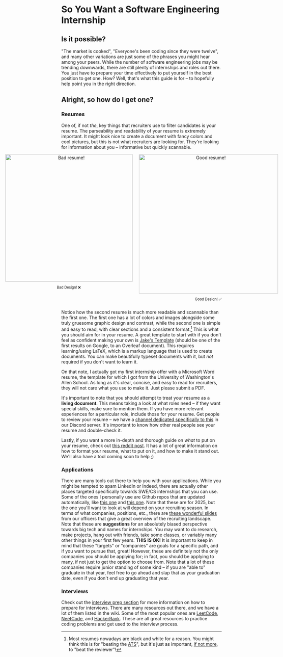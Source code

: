 # So You Want a Software Engineering Internship

## Is it possible?

"The market is cooked", "Everyone's been coding since they were twelve", and many other variations are just some of the phrases you might hear among your peers.
While the number of software engineering jobs may be trending downwards, there are still plenty of internships and roles out there. You just have to prepare your time effectively to put yourself in the best position to get one. How? Well, that's what this guide is for – to hopefully help point you in the right direction.

## Alright, so how do I get one?

### Resumes

One of, if not _the_, key things that recruiters use to filter candidates is your resume. The parseability and readability of your resume is extremely important. It might look nice to create a document with fancy colors and cool pictures, but this is not what recruiters are looking for. They're looking for information about you – informative but quickly scannable.

<!-- center this image on the page -->
<!-- and add a caption that says "Bad Design!" -->
<!-- also make these two images inline (together) -->
<div style="text-align: center; display: flex; flex-direction: row; justify-content: center; gap: 20px;">
  <div>
    <img src="https://growthhackyourcareer.com/wp-content/uploads/2020/04/best-color-resume-724x1024.png" alt="Bad resume!" width="400"/>
    <p style="font-size: 0.8em;">Bad Design! ❌</p>
  </div>
  <div>
    <img src="../../../assets/jakes-resume.png" alt="Good resume!" width="437"/>
    <p style="font-size: 0.8em;">Good Design! ✅</p>
  </div>
</div>

Notice how the second resume is much more readable and scannable than the first one. The first one has a lot of colors and images alongside some truly gruesome graphic design and contrast, while the second one is simple and easy to read, with clear sections and a consistent format.[^1] This is what you should aim for in your resume. A great template to start with if you don't feel as confident making your own is [Jake's Template](https://www.overleaf.com/latex/templates/jakes-resume/syzfjbzwjncs) (should be one of the first results on Google, to an Overleaf document). This requires learning/using LaTeX, which is a markup language that is used to create documents. You can make beautifully typeset documents with it, but _not_ required if you don't want to learn it.

On that note, I actually got my first internship offer with a Microsoft Word resume, the template for which I got from the University of Washington's Allen School. As long as it's clear, concise, and easy to read for recruiters, they will not care what you use to make it. Just please submit a PDF.

It's important to note that you should attempt to treat your resume as a **living document**. This means taking a look at what roles need – if they want special skills, make sure to mention them. If you have more relevant experiences for a particular role, include those for your resume. Get people to review your resume – we have a [channel dedicated specifically to this](https://discord.com/channels/960050427657863218/1171196028955918506) in our Discord server. It's important to know how other real people see your resume and double-check it.

Lastly, if you want a more in-depth and thorough guide on _what_ to put on your resume, check out [this reddit post](https://www.reddit.com/r/EngineeringResumes/wiki/index/). It has a lot of great information on how to format your resume, what to put on it, and how to make it stand out. We'll also have a tool coming soon to help ;)

### Applications

There are many tools out there to help you with your applications. While you might be tempted to spam LinkedIn or Indeed, there are actually other places targeted specifically towards SWE/CS internships that you can use. Some of the ones I personally use are Github repos that are updated automatically, like [this one](https://github.com/speedyapply/2025-SWE-College-Jobs) and [this one](https://github.com/SimplifyJobs/Summer2025-Internships). Note that these are for 2025, but the one you'll want to look at will depend on your recruiting season. In terms of what companies, positions, etc., there are [these wonderful slides](https://docs.google.com/presentation/d/1kU9IKNGyc2E4-j9xx4eMFL4p3VUBGCDnEtGe7m2Tcl8/edit?usp=sharing) from our officers that give a great overview of the recruiting landscape. Note that these are **suggestions** for an absolutely biased perspective towards big tech and names for internships. You may want to do research, make projects, hang out with friends, take some classes, or variably many other things in your first few years. **THIS IS OK!** It is important to keep in mind that these "targets" or "companies" are goals for a specific path, and if you want to pursue that, great! However, these are definitely not the only companies you should be applying for; in fact, you should be applying to many, if not just to get the option to choose from. Note that a lot of these companies require junior standing of some kind – if you are "able to" graduate in that year, feel free to go ahead and slap that as your graduation date, even if you don't end up graduating that year.

### Interviews

Check out the [interview prep section](../interview-prep/) for more information on how to prepare for interviews. There are many resources out there, and we have a lot of them listed in the wiki. Some of the most popular ones are [LeetCode](https://leetcode.com/), [NeetCode](https://neetcode.io), and [HackerRank](https://www.hackerrank.com/). These are all great resources to practice coding problems and get used to the interview process.

[^1]: Most resumes nowadays are black and white for a reason. You might think this is for "beating the [ATS](https://simplify.jobs/blog/how-to-write-an-ats-optimized-resume/)", but it's just as important, [if not more](https://www.reddit.com/r/recruiting/comments/1bw5pmn/does_your_ats_really_parse_throughfilter_resumes/), to "beat the reviewer"!
